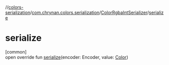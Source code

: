 //[colors-serialization](../../../index.md)/[com.chrynan.colors.serialization](../index.md)/[ColorRgbaIntSerializer](index.md)/[serialize](serialize.md)

# serialize

[common]\
open override fun [serialize](serialize.md)(encoder: Encoder, value: [Color](../../../../colors-core/colors-core/com.chrynan.colors/-color/index.md))
